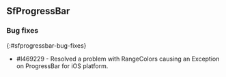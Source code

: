 ## SfProgressBar

### Bug fixes
{:#sfprogressbar-bug-fixes}

* \#I469229 - Resolved a problem with RangeColors causing an Exception on ProgressBar for iOS platform.